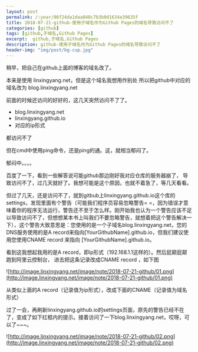 ```yaml
---
layout: post
permalink: /:year/86f24da1daa848c7b3b0d1634a39635f
title: 2018-07-21-github-使用子域名作为Github Pages的域名导致访问不了
categories: [github]
tags: [github,子域名,Github Pages]
excerpt:  github,子域名,Github Pages
description: github-使用子域名作为Github Pages的域名导致访问不了
header-img: "img/post/bg-cup.jpg"
---
```





稍早，把自己在github上面的博客的域名改了。

本来是使用 linxingyang.net，但是这个域名我想用作别处
所以把github中对应的域名改为  blog.linxingyang.net


前面的时候还访问的好好的，这几天突然访问不了了。

* blog.linxingyang.net
* linxingyang.github.io
* 对应的ip形式

都访问不了

但在cmd中使用ping命令，还是ping的通。这，就相当郁闷了。


郁闷中。。。。


百度了一下，看到一些解答说可能github那边刚好我对应仓库的服务器崩了，
导致访问不了，过几天就好了。我想可能是这个原因，也就不着急了，等几天看看。

但过了几天，还是访问不了，就到gitbub上linxingyang.github.io这个库的settings，发现里面有个警告（可能我们程序员容易忽略警告= =，因为错误才意味着你的程序无法运行，警告还不至于怎么样。刚开始我也认为一个警告应该不足以导致访问不了，但想想某本书上叫我们不要忽略警告，就想着把这个警告解决一下），这个警告大致意思是：您使用的是一个子域名blog.linxingyang.net，您的DNS服务使用的是A record来指向[YourGithubName].github.io，但我们建议使用您使用CNAME record 来指向 [YourGithubName].github.io。

看到这我想起我用的是A record，即ip形式（192.168.1.1这样的）。然后屁颠屁颠跑到阿里云控制台，
进去把这条记录改成CNAME record ，如下图

![http://image.linxingyang.net/image/note/2018-07-21-github/01.png](http://image.linxingyang.net/image/note/2018-07-21-github/01.png)

从类似上面的A record（记录值为ip形式），改成下面的CNAME（记录值为域名形式）


过了一会，再刷新linxingyang.github.io的settings页面，原先的警告已经不在了，变成了如下红框内的提示。接着访问了一下blog.linxingyang.net，哎呀，可以了~~~。

![http://image.linxingyang.net/image/note/2018-07-21-github/02.png](http://image.linxingyang.net/image/note/2018-07-21-github/02.png)





